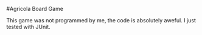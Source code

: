 #Agricola Board Game

This game was not programmed by me, the code is absolutely aweful. I just tested with JUnit.
